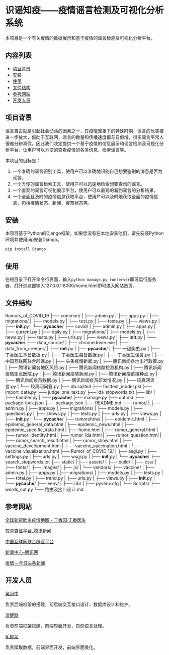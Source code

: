

# 识谣知疫——疫情谣言检测及可视化分析系统

本项目是一个有关疫情的数据展示和基于疫情的谣言检测及可视化分析平台。



## 内容列表

* [项目背景](#项目背景)
* [安装](#安装)
* [使用](#使用)
* [文件结构](#文件结构)
* [参考网站](#参考网站)
* [开发人员](#开发人员)

## 项目背景

谣言自古就是引起社会动荡的因素之一，在疫情笼罩下的特殊时期，谣言的危害被进一步放大，借助于互联网，谣言的数量和传播速度都与日俱增，很多谣言平常人很难分辨真假。因此我们决定提供一个基于疫情的信息展示和谣言检测及可视化分析平台，让用户可以方便的查看疫情的各类信息，检索谣言等。

本项目的目标是：

1. 一个准确的谣言识别工具，使用户可以准确地识别自己想要鉴别的消息是否为谣言。
2. 一个方便的谣言检索工具，使用户可以迅速地检索想要查询的谣言。
3. 一个直观的谣言可视化展示平台，使用户可以直观的看到谣言的分析结果。
4. 一个全面且及时的疫情信息获取平台，使用户可以及时地获取全面的疫情信息，包括疫情状态、新闻、疫苗状态等。



## 安装

本项目基于Python的Django框架，如果您没有在本地安装他们，请先安装Python环境并使用pip安装Django。

```python
pip install Django
```



## 使用

在根目录下打开命令行界面，输入`python manage.py runserver`即可运行服务器，打开浏览器输入127.0.0.1:8000/home.html即可进入网站首页。



## 文件结构

Rumors_of_COVID_19
├── common/
|  ├── admin.py
|  ├── apps.py
|  ├── migrations/
|  ├── models.py
|  ├── test.py
|  ├── tests.py
|  ├── views.py
|  ├── __init__.py
|  └── __pycache__/
├── covid/
|  ├── admin.py
|  ├── apps.py
|  ├── current.py
|  ├── daily.py
|  ├── migrations/
|  ├── models.py
|  ├── news.py
|  ├── tests.py
|  ├── urls.py
|  ├── views.py
|  ├── __init__.py
|  └── __pycache__/
├── data_source/
|  ├── chromedriver.exe
|  ├── data_from_creeper/
|  ├── __init__.py
|  ├── __pycache__/
|  ├── 一键爬虫.py
|  ├── 丁香医生本日数据.py
|  ├── 丁香医生每日数据.py
|  ├── 丁香医生谣言.py
|  ├── 中国互联网联合辟谣.py
|  ├── 头条疫情新闻.py
|  ├── 腾讯新闻各地出行政策.py
|  ├── 腾讯新闻各地区风险.py
|  ├── 腾讯新闻核酸检测机构.py
|  ├── 腾讯新闻疫情定点医院.py
|  ├── 腾讯新闻疫情新闻.py
|  ├── 腾讯新闻疫苗接种点.py
|  ├── 腾讯新闻疫苗数据.py
|  ├── 腾讯新闻疫苗研发情况.py
|  ├── 较真网谣言.py
|  └── 较真网问答.py
├── db.sqlite3
├── fasttext_model.pkl
├── import_data.py
├── judge_one_text.py
├── lda_stopwords.txt
├── lib/
|  ├── handler.py
|  └── __pycache__/
├── manage.py
├── out.md
├── package-lock.json
├── package.json
├── README.md
├── rumor/
|  ├── admin.py
|  ├── apps.py
|  ├── migrations/
|  ├── models.py
|  ├── questions.py
|  ├── shows.py
|  ├── tests.py
|  ├── urls.py
|  ├── views.py
|  ├── __init__.py
|  └── __pycache__/
├── rumorshow/
|  ├── epidemic.html
|  ├── epidemic_general_data.html
|  ├── epidemic_news.html
|  ├── epidemic_specific_data.html
|  ├── home.html
|  ├── rumor_general.html
|  ├── rumor_identify.html
|  ├── rumor_lda.html
|  ├── rumor_question.html
|  ├── rumor_search_result.html
|  ├── rumor_show.html
|  ├── vaccine_development.html
|  ├── vaccine_vaccination.html
|  └── vaccine_visualization.html
├── Rumor_of_COVID_19/
|  ├── asgi.py
|  ├── settings.py
|  ├── urls.py
|  ├── wsgi.py
|  ├── __init__.py
|  └── __pycache__/
├── search_stopwords.txt
├── static/
|  ├── assets/
|  ├── build/
|  ├── css/
|  ├── fonts/
|  ├── images/
|  ├── js/
|  └── vendors/
├── vaccine/
|  ├── admin.py
|  ├── apps.py
|  ├── migrations/
|  ├── models.py
|  ├── tests.py
|  ├── total.py
|  ├── trend.py
|  ├── urls.py
|  ├── views.py
|  ├── __init__.py
|  └── __pycache__/
├── venv/
|  ├── Lib/
|  ├── pyvenv.cfg
|  └── Scripts/
├── words_cut.py
└── 路由及接口设计.md



## 参考网站

[全球新冠肺炎疫情地图 - 丁香园·丁香医生 ](https://ncov.dxy.cn/ncovh5/view/pneumonia)

[较真查证平台_腾讯新闻 ](https://vp.fact.qq.com/home)

[中国互联网联合辟谣平台 ](https://www.piyao.org.cn/)

[新闻中心-腾讯网 ](https://news.qq.com/)

[疫情 – 今日头条新闻 ](http://www.cp79115.cn/tag/疫情)



## 开发人员

[吴冠中](https://github.com/Sakura-del)

负责后端框架的搭建，前后端交互接口设计，数据库设计和维护。

[漆健晗](https://github.com/lanhesanqi)

负责前端框架搭建，前端界面开发，自然语言处理。

[毛郁龙](https://github.com/MIkumikumi0116)

负责爬取数据，前端界面开发，前端界面美化。

